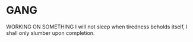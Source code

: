 # GANG
WORKING ON SOMETHING
I will not sleep when tiredness beholds itself, I shall only slumber upon completion. 
